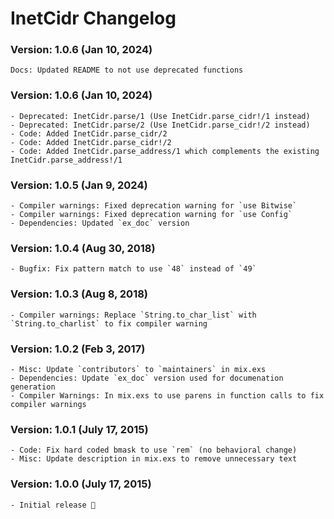 # InetCidr Changelog

### Version: 1.0.6 (Jan 10, 2024)

```
Docs: Updated README to not use deprecated functions
```

### Version: 1.0.6 (Jan 10, 2024)

```
- Deprecated: InetCidr.parse/1 (Use InetCidr.parse_cidr!/1 instead)
- Deprecated: InetCidr.parse/2 (Use InetCidr.parse_cidr!/2 instead)
- Code: Added InetCidr.parse_cidr/2
- Code: Added InetCidr.parse_cidr!/2
- Code: Added InetCidr.parse_address/1 which complements the existing InetCidr.parse_address!/1
```

### Version: 1.0.5 (Jan 9, 2024)

```
- Compiler warnings: Fixed deprecation warning for `use Bitwise`
- Compiler warnings: Fixed deprecation warning for `use Config`
- Dependencies: Updated `ex_doc` version
```

### Version: 1.0.4 (Aug 30, 2018)

```
- Bugfix: Fix pattern match to use `48` instead of `49`
```

### Version: 1.0.3 (Aug 8, 2018)

```
- Compiler warnings: Replace `String.to_char_list` with `String.to_charlist` to fix compiler warning
```

### Version: 1.0.2 (Feb 3, 2017)

```
- Misc: Update `contributors` to `maintainers` in mix.exs
- Dependencies: Update `ex_doc` version used for documenation generation
- Compiler Warnings: In mix.exs to use parens in function calls to fix compiler warnings
```

### Version: 1.0.1 (July 17, 2015)

```
- Code: Fix hard coded bmask to use `rem` (no behavioral change)
- Misc: Update description in mix.exs to remove unnecessary text
```

### Version: 1.0.0 (July 17, 2015)

```
- Initial release 🎉
```